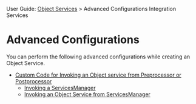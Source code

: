                               

User Guide: [Object Services](Objectservices.md) > Advanced Configurations Integration Services

Advanced Configurations
=======================

You can perform the following advanced configurations while creating an Object Service.

*   [Custom Code for Invoking an Object service from Preprocessor or Postprocessor](Custom_Code_for_Invoking_ObjectService_from_pre-post-java.md)
    *   [Invoking a ServicesManager](Custom_Code_for_Invoking_ObjectService_from_pre-post-java.md#invoking-servicesmanager-object-services)
    *   [Invoking an Object Service from ServicesManager](Custom_Code_for_Invoking_ObjectService_from_pre-post-java.md#invoking-an-object-service-from-servicesmanager)
